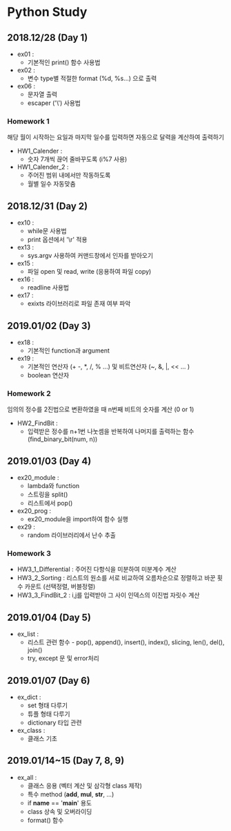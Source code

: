 # Python Study
## 2018.12/28 (Day 1)
- ex01 :
  - 기본적인 print() 함수 사용법
- ex02 :
  - 변수 type별 적절한 format (%d, %s...) 으로 출력
- ex06 :
  - 문자열 출력
  - escaper ('\\') 사용법

### Homework 1
해당 월이 시작하는 요일과 마지막 일수를 입력하면 자동으로 달력을 계산하여 출력하기
- HW1_Calender :
  - 숫자 7개씩 끊어 줄바꾸도록 (i%7 사용)
- HW1_Calender_2 :
  - 주어진 범위 내에서만 작동하도록
  - 월별 일수 자동맞춤

## 2018.12/31 (Day 2)
- ex10 :
  - while문 사용법
  - print 옵션에서 '\r' 적용
- ex13 :
  - sys.argv 사용하여 커맨드창에서 인자를 받아오기
- ex15 :
  - 파일 open 및 read, write (응용하여 파일 copy)
- ex16 :
  - readline 사용법
- ex17 :
  - exixts 라이브러리로 파일 존재 여부 파악
  
## 2019.01/02 (Day 3)
- ex18 :
  - 기본적인 function과 argument
- ex19 :
  - 기본적인 연산자 (+ -, *, /, % ...) 및 비트연산자 (~, &, |, << ... )
  - boolean 연산자

### Homework 2
임의의 정수를 2진법으로 변환하였을 때 n번째 비트의 숫자를 계산 (0 or 1)
- HW2_FindBit :
  - 입력받은 정수를 n+1번 나눗셈을 반복하여 나머지를 출력하는 함수 (find_binary_bit(num, n))
  
## 2019.01/03 (Day 4)
- ex20_module :
  - lambda와 function
  - 스트링을 split()
  - 리스트에서 pop()
- ex20_prog :
  - ex20_module을 import하여 함수 실행
- ex29 :
  - random 라이브러리에서 난수 추출

### Homework 3
- HW3_1_Differential : 주어진 다항식을 미분하여 미분계수 계산
- HW3_2_Sorting : 리스트의 원소를 서로 비교하여 오름차순으로 정렬하고 바꾼 횟수 카운트 (선택정렬, 버블정렬)
- HW3_3_FindBit_2 : i,j를 입력받아 그 사이 인덱스의 이진법 자릿수 계산

## 2019.01/04 (Day 5)
- ex_list :
  - 리스트 관련 함수 - pop(), append(), insert(), index(), slicing, len(), del(), join()
  - try, except 문 및 error처리

## 2019.01/07 (Day 6)
- ex_dict :
  - set 형태 다루기
  - 튜플 형태 다루기
  - dictionary 타입 관련
- ex_class :
  - 클래스 기초
  
## 2019.01/14~15 (Day 7, 8, 9)
- ex_all :
  - 클래스 응용 (벡터 계산 및 삼각형 class 제작)
  - 특수 method (__add__, __mul__, __str__, ...)
  - if __name__ == '__main__' 용도
  - class 상속 및 오버라이딩
  - format() 함수
